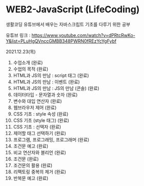 # WEB2-JavaScript (LifeCoding)

생활코딩 유튜브에서 배우는 자바스크립트 기초를 다루기 위한 공부

유튜브 링크 : https://www.youtube.com/watch?v=dPRtcRwKo-Y&list=PLuHgQVnccGMBB348PWRN0fREzYcYgFybf

2021.12.23(목)
1. 수업소개 (완료)
2. 수업의 목적 (완료)
3. HTML과 JS의 만남 : script 태그 (완료)
4. HTML과 JS의 만남 : 이벤트 (완료)
5. HTML과 JS의 만남 : JS의 만남 (콘솔) (완료)
6. 데이터타입 - 문자열과 숫자 (완료)
7. 변수와 대입 연산자 (완료)
8. 웹브라우저 제어 (완료)
9. CSS 기초 : style 속성 (완료)
10. CSS 기초 (style 태그) (완료)
11. CSS 기초 : 선택자 (완료)
12. 제어할 태그 선택하기 (완료)
13. 프로그램, 프로그래밍, 프로그래머 (완료)
14. 조건문 예고 (완료)
15. 비교 연산자와 블리언 (완료)
16. 조건문 (완료)
17. 조건문의 활용 (완료)
18. 리팩토링 중복의 제거 (완료)
19. 반복문 예고 (완료)

